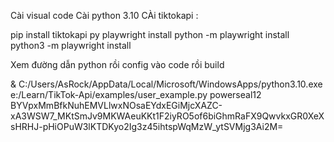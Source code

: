﻿
Cài visual code
Cài python 3.10
CÀi tiktokapi : 

pip install tiktokapi
py playwright install 
python -m playwright install
python3 -m playwright install  

Xem đường dẫn python rồi config vào code rồi build

& C:/Users/AsRock/AppData/Local/Microsoft/WindowsApps/python3.10.exe e:/Learn/TikTok-Api/examples/user_example.py powerseal12 BYVpxMmBfkNuhEMVLlwxNOsaEYdxEGiMjcXAZC-xA3WSW7_MKtSmJv9MKWAeuKKt1F2iyRO5of6biGhmRaFX9QwvkxGR0XeXsHRHJ-pHiOPuW3lKTDKyo2Ig3z45ihtspWqMzW_ytSVMjg3Ai2M=
